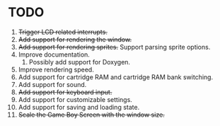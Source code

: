 # TODO

1. ~~Trigger LCD related interrupts.~~
2. ~~Add support for rendering the window.~~
3. ~~Add support for rendering sprites.~~ Support parsing sprite options.
4. Improve documentation.
	1. Possibly add support for Doxygen.
5. Improve rendering speed.
6. Add support for cartridge RAM and cartridge RAM bank switching.
7. Add support for sound.
8. ~~Add support for keyboard input.~~
9. Add support for customizable settings.
10. Add support for saving and loading state.
11. ~~Scale the Game Boy Screen with the window size.~~